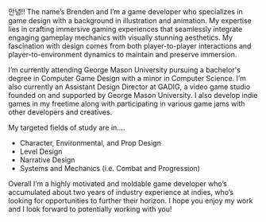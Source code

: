 안녕!! The name’s Brenden and I’m a game developer who specializes in game design with a background in illustration and animation. My expertise lies in crafting immersive gaming experiences that seamlessly integrate engaging gameplay mechanics with visually stunning aesthetics. My fascination with design comes from both player-to-player interactions and player-to-environment dynamics to maintain and preserve immersion.

I’m currently attending George Mason University pursuing a bachelor's degree in Computer Game Design with a minor in Computer Science. I’m also currently an Assistant Design Director at GADIG, a video game studio founded on and supported by George Mason University. I also develop indie games in my freetime along with participating in various game jams with other developers and creatives.

My targeted fields of study are in….
- Character, Environmental, and Prop Design
- Level Design
- Narrative Design
- Systems and Mechanics (i.e. Combat and Progression)

Overall I’m a highly motivated and moldable game developer who’s accumulated about two years of industry experience at indies, who’s looking for opportunities to further their horizon. I hope you enjoy my work and I look forward to potentially working with you!

